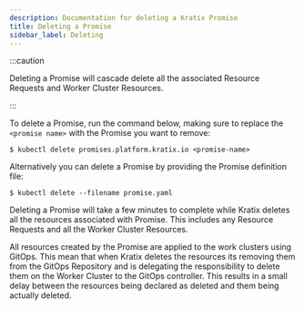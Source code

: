 ```yaml
---
description: Documentation for deleting a Kratix Promise
title: Deleting a Promise
sidebar_label: Deleting
---
```


:::caution

Deleting a Promise will cascade delete all the associated Resource Requests and Worker Cluster Resources.

:::

To delete a Promise, run the command below, making sure to replace the
`<promise name>` with the Promise you want to remove:

```shell-session
$ kubectl delete promises.platform.kratix.io <promise-name>
```

Alternatively you can delete a Promise by providing the Promise definition file:

```shell-session
$ kubectl delete --filename promise.yaml
```

Deleting a Promise will take a few minutes to complete while Kratix deletes all the
resources associated with Promise. This includes any Resource Requests and all the
Worker Cluster Resources.

All resources created by the Promise are applied to the work clusters using GitOps.
This mean that when Kratix deletes the resources its removing them from the GitOps Repository and
is delegating the responsibility to delete them on the Worker Cluster to the GitOps
controller. This results in a small delay between the resources being declared
as deleted and them being actually deleted.
